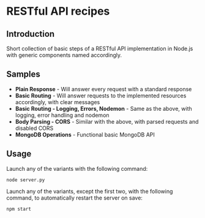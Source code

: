 # RESTful API recipes
## Introduction
Short collection of basic steps of a RESTful API implementation in Node.js with generic components named accordingly.

## Samples
- **Plain Response** - Will answer every request with a standard response
- **Basic Routing** - Will answer requests to the implemented resources accordingly, with clear messages
- **Basic Routing - Logging, Errors, Nodemon** - Same as the above, with logging, error handling and nodemon
- **Body Parsing - CORS** - Similar with the above, with parsed requests and disabled CORS
- **MongoDB Operations** - Functional basic MongoDB API

## Usage
Launch any of the variants with the following command: 
```
node server.py
```
Launch any of the variants, except the first two, with the following command, to automatically restart the server on save:
```
npm start
```
